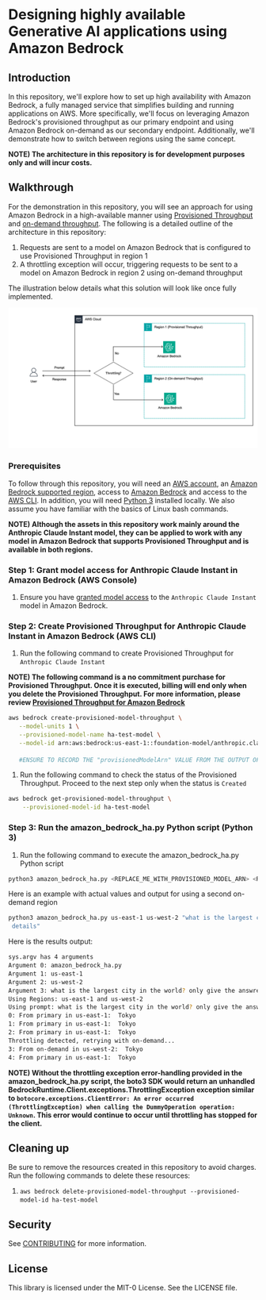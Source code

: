 # Designing highly available Generative AI applications using Amazon Bedrock

## Introduction

In this repository, we'll explore how to set up high availability with Amazon Bedrock, a fully managed service that simplifies building and running applications on AWS. More specifically, we'll focus on leveraging Amazon Bedrock's provisioned throughput as our primary endpoint and using Amazon Bedrock on-demand as our secondary endpoint. Additionally, we'll demonstrate how to switch between regions using the same concept.

**NOTE) The architecture in this repository is for development purposes only and will incur costs.**

## Walkthrough

For the demonstration in this repository, you will see an approach for using Amazon Bedrock in a high-available manner using [Provisioned Throughput](https://docs.aws.amazon.com/bedrock/latest/userguide/prov-throughput.html) and [on-demand throughput](https://docs.aws.amazon.com/bedrock/latest/userguide/model-ids.html). The following is a detailed outline of the architecture in this repository:

1. Requests are sent to a model on Amazon Bedrock that is configured to use Provisioned Throughput in region 1
2. A throttling exception will occur, triggering requests to be sent to a model on Amazon Bedrock in region 2 using on-demand throughput

The illustration below details what this solution will look like once fully implemented.

<img src="images/Solution Overview.png">

<br />

### Prerequisites

To follow through this repository, you will need an <a href="https://console.aws.amazon.com/" >AWS account</a>, an <a href="https://aws.amazon.com/about-aws/global-infrastructure/regional-product-services/" >Amazon Bedrock supported region</a>, access to [Amazon Bedrock](https://docs.aws.amazon.com/bedrock/latest/userguide/setting-up.html) and access to the <a href="https://aws.amazon.com/cli/">AWS CLI</a>. In addition, you will need [Python 3](https://www.python.org/downloads/) installed locally. We also assume you have familiar with the basics of Linux bash commands.

**NOTE) Although the assets in this repository work mainly around the Anthropic Claude Instant model, they can be applied to work with any model in Amazon Bedrock that supports Provisioned Throughput and is available in both regions.**

### Step 1: Grant model access for Anthropic Claude Instant in Amazon Bedrock (AWS Console)

1. Ensure you have [granted model access](https://docs.aws.amazon.com/bedrock/latest/userguide/model-access.html#model-access-add) to the ```Anthropic Claude Instant``` model in Amazon Bedrock.

### Step 2: Create Provisioned Throughput for Anthropic Claude Instant in Amazon Bedrock (AWS CLI)

1. Run the following command to create Provisioned Throughput for ```Anthropic Claude Instant```

**NOTE) The following command is a no commitment purchase for Provisioned Throughput. Once it is executed, billing will end only when you delete the Provisioned Throughput. For more information, please review [Provisioned Throughput for Amazon Bedrock](https://docs.aws.amazon.com/bedrock/latest/userguide/prov-throughput.html)**

```bash
aws bedrock create-provisioned-model-throughput \
   --model-units 1 \
   --provisioned-model-name ha-test-model \
   --model-id arn:aws:bedrock:us-east-1::foundation-model/anthropic.claude-instant-v1:2:100k

   #ENSURE TO RECORD THE "provisionedModelArn" VALUE FROM THE OUTPUT OF THE COMMAND ABOVE  
```

1. Run the following command to check the status of the Provisioned Throughput. Proceed to the next step only when the status is ```Created```

```bash
aws bedrock get-provisioned-model-throughput \
    --provisioned-model-id ha-test-model
```

### Step 3: Run the amazon_bedrock_ha.py Python script (Python 3)

1. Run the following command to execute the amazon_bedrock_ha.py Python script

```bash
python3 amazon_bedrock_ha.py <REPLACE_ME_WITH_PROVISIONED_MODEL_ARN> <REPLACE_ME_WITH_PROMPT>  
```

Here is an example with actual values and output for using a second on-demand region

```bash
python3 amazon_bedrock_ha.py us-east-1 us-west-2 "what is the largest city in the world? only give the answer no
 details"
```

Here is the results output:

```bash
sys.argv has 4 arguments
Argument 0: amazon_bedrock_ha.py
Argument 1: us-east-1
Argument 2: us-west-2
Argument 3: what is the largest city in the world? only give the answre no details
Using Regions: us-east-1 and us-west-2
Using prompt: what is the largest city in the world? only give the answre no details
0: From primary in us-east-1:  Tokyo
1: From primary in us-east-1:  Tokyo
2: From primary in us-east-1:  Tokyo
Throttling detected, retrying with on-demand...
3: From on-demand in us-west-2:  Tokyo
4: From primary in us-east-1:  Tokyo
```

**NOTE) Without the throttling exception error-handling provided in the amazon_bedrock_ha.py script, the boto3 SDK would return an unhandled BedrockRuntime.Client.exceptions.ThrottlingException exception similar to ```botocore.exceptions.ClientError: An error occurred (ThrottlingException) when calling the DummyOperation operation: Unknown```. This error would continue to occur until throttling has stopped for the client.**

## Cleaning up

Be sure to remove the resources created in this repository to avoid charges. Run the following commands to delete these resources:

1. ``` aws bedrock delete-provisioned-model-throughput --provisioned-model-id ha-test-model ```

## Security

See [CONTRIBUTING](CONTRIBUTING.md#security-issue-notifications) for more information.

## License

This library is licensed under the MIT-0 License. See the LICENSE file.
